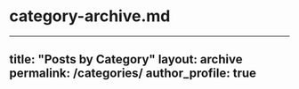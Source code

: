 # category-archive.md
---
title: "Posts by Category"
layout: archive
permalink: /categories/
author_profile: true
---
